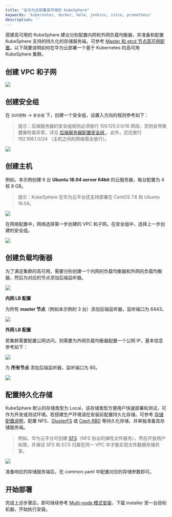 ```yaml
---
title: "在华为云部署高可用的 KubeSphere"
keywords: 'kubernetes, docker, helm, jenkins, istio, prometheus'
description: ''
---
```


搭建高可用的 KubeSphere 建议分别配置内网和外网负载均衡器，并准备和配置 KubeSphere 支持的持久化的存储服务端，可参考 [Master 和 etcd 节点高可用配置](../master-ha)。以下简要说明如何在华为云部署一个基于 Kubernetes 的高可用 KubeSphere 集群。

## 创建 VPC 和子网

![](https://pek3b.qingstor.com/kubesphere-docs/png/20191108232420.png)

## 创建安全组

在 `访问控制` → `安全组` 下，创建一个安全组，设置入方向的规则参考如下：

> 提示：后端服务器的安全组规则必须放行 100.125.0.0/16 网段，否则会导致健康检查异常，详见 [后端服务器配置安全组
](https://support.huaweicloud.com/usermanual-elb/zh-cn_topic_0164706625.html)。此外，还应放行	192.168.1.0/24 （主机之间的网络需全放行）。

![](https://pek3b.qingstor.com/kubesphere-docs/png/20191108232803.png)

## 创建主机

例如，本示例创建 6 台 **Ubuntu 18.04 server 64bit** 的云服务器，每台配置为 4 核 8 GB。

> 提示：KubeSphere 在华为云平台还支持部署在 CentOS 7.6 和 Ubuntu 16.04。

![](https://pek3b.qingstor.com/kubesphere-docs/png/20191108233455.png)

在网络配置中，网络选择第一步创建的 VPC 和子网。在安全组中，选择上一步创建的安全组。

![](https://pek3b.qingstor.com/kubesphere-docs/png/20191108233058.png)

## 创建负载均衡器

为了满足集群的高可用，需要分别创建一个内网的负载均衡器和外网的负载均衡器，然后为对应的节点添加后端监听器。

![](https://pek3b.qingstor.com/kubesphere-docs/png/20191109001016.png)

**内网 LB 配置**

为所有 **master 节点**（例如本示例的 3 台）添加后端监听器，监听端口为 6443。

![](https://pek3b.qingstor.com/kubesphere-docs/png/20191109002619.png)

**外网 LB 配置**

若集群需要配置公网访问，则需要为外网负载均衡器配置一个公网 IP，基本信息参考如下：

![](https://pek3b.qingstor.com/kubesphere-docs/png/20191109001704.png)

为 **所有节点** 添加后端监听器，监听端口为 80。

![](https://pek3b.qingstor.com/kubesphere-docs/png/20191109002526.png)

## 配置持久化存储

KubeSphere 默认的存储类型为 Local，该存储类型方便用户快速部署和测试，可作为开发或测试环境。若搭建生产环境请在安装前配置持久化存储。可参考 [存储配置说明](../storage-configuration)，配置 NFS、[GlusterFS](../../appendix/glusterfs-ks-install) 或 [Ceph RBD](../../appendix/ceph-ks-install) 等持久化存储，并单独准备其存储服务端。

> 例如，华为云平台可创建 [SFS](https://support.huaweicloud.com/productdesc-sfs/zh-cn_topic_0034428718.html)（NFS 协议的弹性文件服务），然后开放用户权限，并保证 SFS 和 ECS 归属在同一 VPC 中才能实现文件数据存储共享。

![](https://pek3b.qingstor.com/kubesphere-docs/png/20191109003949.png)

准备响应的存储服务端后，在 common.yaml 中配置对应的存储参数即可。

## 开始部署

完成上述步骤后，即可继续参考 [Multi-node 模式安装](../multi)，下载 installer 至一台目标机器，开始执行安装。
